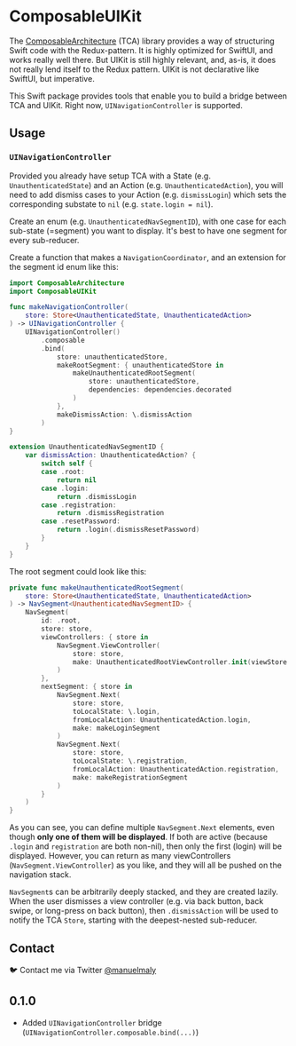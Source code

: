 # ComposableUIKit

The [ComposableArchitecture](https://github.com/pointfreeco/swift-composable-architecture) (TCA) library provides a way of structuring Swift code with the Redux-pattern. It is highly optimized for SwiftUI, and works really well there. But UIKit is still highly relevant, and, as-is, it does not really lend itself to the Redux pattern. UIKit is not declarative like SwiftUI, but imperative. 

This Swift package provides tools that enable you to build a bridge between TCA and UIKit. 
Right now,  `UINavigationController` is supported.

## Usage

### `UINavigationController`

Provided you already have setup TCA with a State (e.g. `UnauthenticatedState`) and an Action (e.g. `UnauthenticatedAction`), you will need to add dismiss cases to your Action (e.g. `dismissLogin`) which sets the corresponding substate to `nil` (e.g. `state.login = nil`).

Create an enum (e.g. `UnauthenticatedNavSegmentID`), with one case for each sub-state (=segment) you want to display. It's best to have one segment for every sub-reducer.

Create a function that makes a `NavigationCoordinator`, and an extension for the segment id enum like this: 

```swift
import ComposableArchitecture
import ComposableUIKit

func makeNavigationController(
    store: Store<UnauthenticatedState, UnauthenticatedAction>
) -> UINavigationController {
    UINavigationController()
        .composable
        .bind(
            store: unauthenticatedStore,
            makeRootSegment: { unauthenticatedStore in
                makeUnauthenticatedRootSegment(
                    store: unauthenticatedStore,
                    dependencies: dependencies.decorated
                )
            },
            makeDismissAction: \.dismissAction
        )
}

extension UnauthenticatedNavSegmentID {
    var dismissAction: UnauthenticatedAction? {
        switch self {
        case .root:
            return nil
        case .login:
            return .dismissLogin
        case .registration:
            return .dismissRegistration
        case .resetPassword:
            return .login(.dismissResetPassword)
        }
    }
}
```

The root segment could look like this:

```swift
private func makeUnauthenticatedRootSegment(
    store: Store<UnauthenticatedState, UnauthenticatedAction>
) -> NavSegment<UnauthenticatedNavSegmentID> {
    NavSegment(
        id: .root,
        store: store,
        viewControllers: { store in
            NavSegment.ViewController(
                store: store,
                make: UnauthenticatedRootViewController.init(viewStore:)
            )
        },
        nextSegment: { store in
            NavSegment.Next(
                store: store,
                toLocalState: \.login,
                fromLocalAction: UnauthenticatedAction.login,
                make: makeLoginSegment
            )
            NavSegment.Next(
                store: store,
                toLocalState: \.registration,
                fromLocalAction: UnauthenticatedAction.registration,
                make: makeRegistrationSegment
            )
        }
    )
}

```

As you can see, you can define multiple `NavSegment.Next` elements, even though **only one of them will be displayed**. If both are active (because `.login` and `registration` are both non-nil), then only the first (login) will be displayed. 
However, you can return as many viewControllers (`NavSegment.ViewController`) as you like, and they will all be pushed on the navigation stack.

`NavSegment`s can be arbitrarily deeply stacked, and they are created lazily. When the user dismisses a view controller (e.g. via back button, back swipe, or long-press on back button), then  `.dismissAction` will be used to notify the TCA `Store`, starting with the deepest-nested sub-reducer.

## Contact

🐦 Contact me via Twitter [@manuelmaly](https://twitter.com/manuelmaly)

## 0.1.0

- Added `UINavigationController` bridge (`UINavigationController.composable.bind(...)`)
